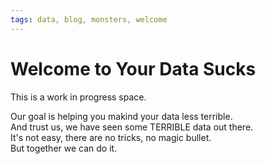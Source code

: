 ```yaml
---
tags: data, blog, monsters, welcome
---
```


# Welcome to Your Data Sucks

This is a work in progress space.

Our goal is helping you makind your data less terrible.  
And trust us, we have seen some TERRIBLE data out there.  
It's not easy, there are no tricks, no magic bullet.  
But together we can do it.  
